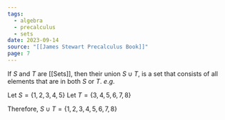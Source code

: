 ```yaml
---
tags:
  - algebra
  - precalculus
  - sets
date: 2023-09-14
source: "[[James Stewart Precalculus Book]]"
page: 7
---
```

If $S$ and $T$ are [[Sets]], then their union $S \cup T$, is a set that consists of all elements that are in both $S$ or $T$. $e.g.$

Let $S = \{1, 2, 3, 4, 5\}$
Let $T= \{ 3, 4, 5, 6, 7, 8\}$

Therefore, $S\cup T = \{1, 2, 3, 4, 5 ,6, 7 ,8\}$
